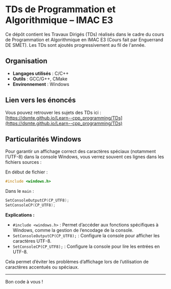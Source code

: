 # TDs de Programmation et Algorithmique – IMAC E3

Ce dépôt contient les Travaux Dirigés (TDs) réalisés dans le cadre du cours de Programmation et Algorithmique en IMAC E3 (Cours fait par Enguerrand DE SMET). Les TDs sont ajoutés progressivement au fil de l'année.

## Organisation

- **Langages utilisés** : C/C++
- **Outils** : GCC/G++, CMake
- **Environnement** : Windows

## Lien vers les énoncés

Vous pouvez retrouver les sujets des TDs ici :  
[https://dsmte.github.io/Learn--cpp_programming/TDs](https://dsmte.github.io/Learn--cpp_programming/TDs)

## Particularités Windows

Pour garantir un affichage correct des caractères spéciaux (notamment l’UTF-8) dans la console Windows, vous verrez souvent ces lignes dans les fichiers sources :

En début de fichier :
```cpp
#include <windows.h>
```
Dans le `main` :
```cpp
SetConsoleOutputCP(CP_UTF8);
SetConsoleCP(CP_UTF8);
```

**Explications :**
- `#include <windows.h>` : Permet d’accéder aux fonctions spécifiques à Windows, comme la gestion de l’encodage de la console.
- `SetConsoleOutputCP(CP_UTF8);` : Configure la console pour afficher les caractères UTF-8.
- `SetConsoleCP(CP_UTF8);` : Configure la console pour lire les entrées en UTF-8.

Cela permet d’éviter les problèmes d’affichage lors de l’utilisation de caractères accentués ou spéciaux.

---

Bon code à vous !